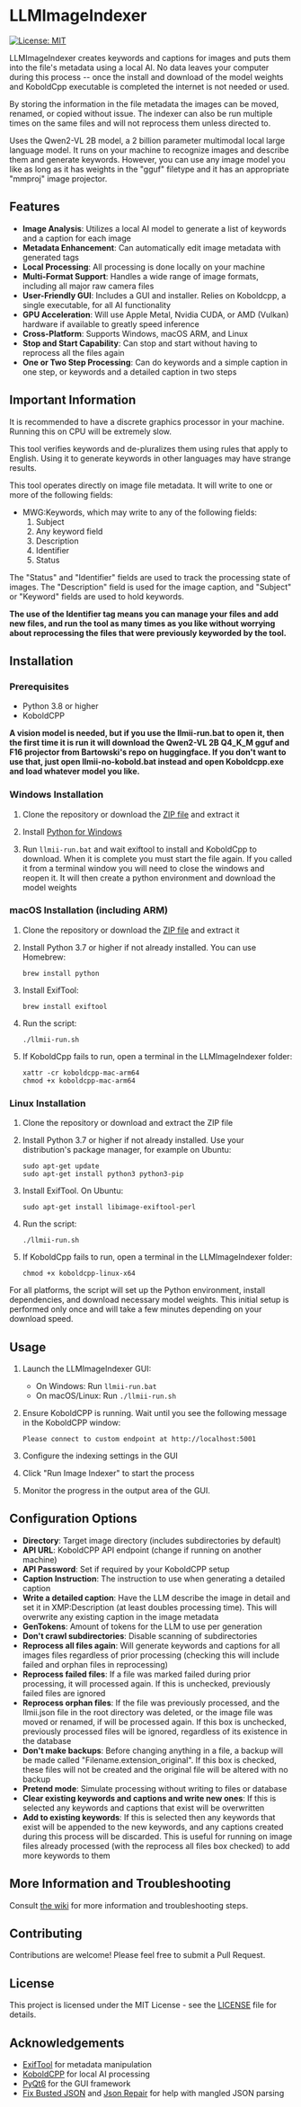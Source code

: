 # LLMImageIndexer

[![License: MIT](https://img.shields.io/badge/License-MIT-yellow.svg)](https://opensource.org/licenses/MIT)

LLMImageIndexer creates keywords and captions for images and puts them into the file's metadata using a local AI. No data leaves your computer during this process -- once the install and download of the model weights and KoboldCpp executable is completed the internet is not needed or used. 

By storing the information in the file metadata the images can be moved, renamed, or copied without issue. The indexer can also be run multiple times on the same files and will not reprocess them unless directed to.

Uses the Qwen2-VL 2B model, a 2 billion parameter multimodal local large language model. It runs on your machine to recognize images and describe them and generate keywords. However, you can use any image model you like as long as it has weights in the "gguf" filetype and it has an appropriate "mmproj" image projector. 

## Features
 
- **Image Analysis**: Utilizes a local AI model to generate a list of keywords and a caption for each image
- **Metadata Enhancement**: Can automatically edit image metadata with generated tags
- **Local Processing**: All processing is done locally on your machine
- **Multi-Format Support**: Handles a wide range of image formats, including all major raw camera files
- **User-Friendly GUI**: Includes a GUI and installer. Relies on Koboldcpp, a single executable, for all AI functionality
- **GPU Acceleration**: Will use Apple Metal, Nvidia CUDA, or AMD (Vulkan) hardware if available to greatly speed inference
- **Cross-Platform**: Supports Windows, macOS ARM, and Linux
- **Stop and Start Capability**: Can stop and start without having to reprocess all the files again
- **One or Two Step Processing**: Can do keywords and a simple caption in one step, or keywords and a detailed caption in two steps

## Important Information

It is recommended to have a discrete graphics processor in your machine. Running this on CPU will be extremely slow.

This tool verifies keywords and de-pluralizes them using rules that apply to English. Using it to generate keywords in other languages may have strange results.

This tool operates directly on image file metadata. It will write to one or more of the following fields:

- MWG:Keywords, which may write to any of the following fields:
  1. Subject
  2. Any keyword field
  3. Description
  4. Identifier
  5. Status
  
The "Status" and "Identifier" fields are used to track the processing state of images. The "Description" field is used for the image caption, and "Subject" or "Keyword" fields are used to hold keywords.

**The use of the Identifier tag means you can manage your files and add new files, and run the tool as many times as you like without worrying about reprocessing the files that were previously keyworded by the tool.**
     
## Installation

### Prerequisites

- Python 3.8 or higher
- KoboldCPP

**A vision model is needed, but if you use the llmii-run.bat to open it, then the first time it is run it will download the Qwen2-VL 2B Q4_K_M gguf and F16 projector from Bartowski's repo on huggingface. If you don't want to use that, just open llmii-no-kobold.bat instead and open Koboldcpp.exe and load whatever model you like.**
  
### Windows Installation

1. Clone the repository or download the [ZIP file](https://github.com/jabberjabberjabber/LLavaImageTagger/archive/refs/heads/main.zip) and extract it

2. Install [Python for Windows](https://www.python.org/downloads/windows/)

3. Run `llmii-run.bat` and wait exiftool to install and KoboldCpp to download. When it is complete you must start the file again. If you called it from a terminal window you will need to close the windows and reopen it. It will then create a python environment and download the model weights

### macOS Installation (including ARM)

1. Clone the repository or download the [ZIP file](https://github.com/jabberjabberjabber/LLavaImageTagger/archive/refs/heads/main.zip) and extract it

2. Install Python 3.7 or higher if not already installed. You can use Homebrew:
   ```
   brew install python
   ```

3. Install ExifTool:
   ```
   brew install exiftool
   ```

4. Run the script:
   ```
   ./llmii-run.sh
   ```
   
5. If KoboldCpp fails to run, open a terminal in the LLMImageIndexer folder:
   ```
   xattr -cr koboldcpp-mac-arm64
   chmod +x koboldcpp-mac-arm64
   ```

### Linux Installation

1. Clone the repository or download and extract the ZIP file

2. Install Python 3.7 or higher if not already installed. Use your distribution's package manager, for example on Ubuntu:
   ```
   sudo apt-get update
   sudo apt-get install python3 python3-pip
   ```

3. Install ExifTool. On Ubuntu:
   ```
   sudo apt-get install libimage-exiftool-perl
   ```

4. Run the script:
   ```
   ./llmii-run.sh
   ```

5. If KoboldCpp fails to run, open a terminal in the LLMImageIndexer folder:
   ```
   chmod +x koboldcpp-linux-x64
   ```

For all platforms, the script will set up the Python environment, install dependencies, and download necessary model weights. This initial setup is performed only once and will take a few minutes depending on your download speed.

## Usage

1. Launch the LLMImageIndexer GUI:
   - On Windows: Run `llmii-run.bat`
   - On macOS/Linux: Run `./llmii-run.sh`

2. Ensure KoboldCPP is running. Wait until you see the following message in the KoboldCPP window:
   ```
   Please connect to custom endpoint at http://localhost:5001
   ```

3. Configure the indexing settings in the GUI

4. Click "Run Image Indexer" to start the process

5. Monitor the progress in the output area of the GUI.

## Configuration Options

- **Directory**: Target image directory (includes subdirectories by default)
- **API URL**: KoboldCPP API endpoint (change if running on another machine)
- **API Password**: Set if required by your KoboldCPP setup
- **Caption Instruction**: The instruction to use when generating a detailed caption
- **Write a detailed caption**: Have the LLM describe the image in detail and set it in XMP:Description (at least doubles processing time). This will overwrite any existing caption in the image metadata
- **GenTokens**: Amount of tokens for the LLM to use per generation
- **Don't crawl subdirectories**: Disable scanning of subdirectories
- **Reprocess all files again**: Will generate keywords and captions for all images files regardless of prior processing (checking this will include failed and orphan files in reprocessing)
- **Reprocess failed files**: If a file was marked failed during prior processing, it will processed again. If this is unchecked, previously failed files are ignored
- **Reprocess orphan files**: If the file was previously processed, and the llmii.json file in the root directory was deleted, or the image file was moved or renamed, if will be processed again. If this box is unchecked, previously processed files will be ignored, regardless of its existence in the database
- **Don't make backups**: Before changing anything in a file, a backup will be made called "Filename.extension_original". If this box is checked, these files will not be created and the original file will be altered with no backup
- **Pretend mode**: Simulate processing without writing to files or database
- **Clear existing keywords and captions and write new ones**: If this is selected any keywords and captions that exist will be overwritten
- **Add to existing keywords**: If this is selected then any keywords that exist will be appended to the new keywords, and any captions created during this process will be discarded. This is useful for running on image files already processed (with the reprocess all files box checked) to add more keywords to them

## More Information and Troubleshooting

Consult [the wiki](https://github.com/jabberjabberjabber/LLavaImageTagger/wiki) for more information and troubleshooting steps.

## Contributing

Contributions are welcome! Please feel free to submit a Pull Request.

## License

This project is licensed under the MIT License - see the [LICENSE](LICENSE) file for details.

## Acknowledgements

- [ExifTool](https://exiftool.org/) for metadata manipulation
- [KoboldCPP](https://github.com/LostRuins/koboldcpp) for local AI processing
- [PyQt6](https://www.riverbankcomputing.com/software/pyqt/) for the GUI framework
- [Fix Busted JSON](https://github.com/Qarj/fix-busted-json) and [Json Repair](https://github.com/josdejong/jsonrepair) for help with mangled JSON parsing
